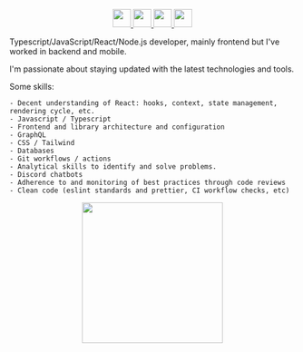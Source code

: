 <p align="center" >
 <a href="https://graphql.org/">
<img height="32" width="32" src="https://res.cloudinary.com/dkfobbwsu/image/upload/v1597534392/graphql.svg" />
 <a/>   
 <a href="https://reactjs.org/">
  <img height="32" width="32" src="https://res.cloudinary.com/dkfobbwsu/image/upload/v1597534460/react.svg" />
  <a/>
   <a href="https://nodejs.org/en/">
    <img height="32" width="32" src="https://res.cloudinary.com/dkfobbwsu/image/upload/v1597534532/node-dot-js.svg" />
     <a/>
        <a href="https://www.typescriptlang.org/">
 <img height="32" width="32" src="https://res.cloudinary.com/dkfobbwsu/image/upload/v1597534606/typescript.svg" /> 
    <a/>
 </p>
<p >
Typescript/JavaScript/React/Node.js  developer, mainly frontend but I've worked in backend and mobile. 
</p>
<p >
 I'm passionate about staying updated with the latest technologies and tools. 
</p>

 Some skills:

    - Decent understanding of React: hooks, context, state management, rendering cycle, etc.
    - Javascript / Typescript
    - Frontend and library architecture and configuration
    - GraphQL
    - CSS / Tailwind
    - Databases
    - Git workflows / actions
    - Analytical skills to identify and solve problems.
    - Discord chatbots
    - Adherence to and monitoring of best practices through code reviews
    - Clean code (eslint standards and prettier, CI workflow checks, etc)

<p align="center">
<img src="https://spotify-status-proxy.caprover.kodokku.xyz" height="248" />
</p>
